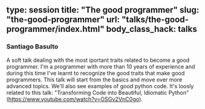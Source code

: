 type: session
title: "The good programmer"
slug: "the-good-programmer"
url: "talks/the-good-programmer/index.html"
body_class_hack: talks
---

### Santiago Basulto

A soft talk dealing with the most iportant traits related to become a good programmer. I'm a programmer with more than 10 years of experience and during this time I've learnt to recognize the good traits that make good programmers. This talk will start from the basics and move over more advanced topics. We'll also see examples of good python code. It's loosly related to this talk: "Transforming Code into Beautiful, Idiomatic Python" (https://www.youtube.com/watch?v=OSGv2VnC0go).